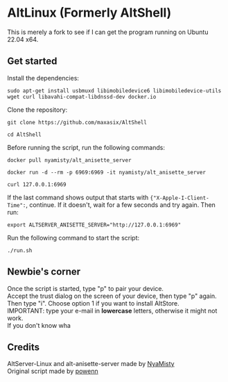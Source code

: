 # AltLinux (Formerly AltShell)

This is merely a fork to see if I can get the program running on Ubuntu 22.04 x64.

## Get started
Install the dependencies:
```
sudo apt-get install usbmuxd libimobiledevice6 libimobiledevice-utils wget curl libavahi-compat-libdnssd-dev docker.io
```  
  
Clone the repository:
```  
git clone https://github.com/maxasix/AltShell  
```  
```  
cd AltShell  
```  
    
Before running the script, run the following commands:  
```
docker pull nyamisty/alt_anisette_server
```  
```  
docker run -d --rm -p 6969:6969 -it nyamisty/alt_anisette_server
```  
```  
curl 127.0.0.1:6969
```  
If the last command shows output that starts with `{"X-Apple-I-Client-Time":`, continue. If it doesn't, wait for a few seconds and try again. Then run:  
```  
export ALTSERVER_ANISETTE_SERVER="http://127.0.0.1:6969"
```  
  
Run the following command to start the script:
```
./run.sh
```  

## Newbie's corner
Once the script is started, type "p" to pair your device.  
Accept the trust dialog on the screen of your device, then type "p" again.  
Then type "i". Choose option 1 if you want to install AltStore.  
IMPORTANT: type your e-mail in **lowercase** letters, otherwise it might not work.  
If you don't know wha
  
## Credits
AltServer-Linux and alt-anisette-server made by [NyaMisty](https://github.com/NyaMisty)  
Original script made by [powenn](https://github.com/powenn)